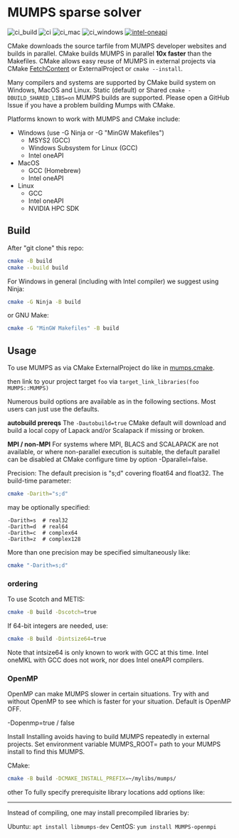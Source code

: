 # MUMPS sparse solver

![ci_build](https://github.com/scivision/mumps-cmake/workflows/ci_build/badge.svg)
![ci](https://github.com/scivision/mumps-cmake/workflows/ci/badge.svg)
![ci_mac](https://github.com/scivision/mumps-cmake/workflows/ci_mac/badge.svg)
![ci_windows](https://github.com/scivision/mumps-cmake/workflows/ci_windows/badge.svg)
[![intel-oneapi](https://github.com/gemini3d/gemini3d/actions/workflows/intel-oneapi.yml/badge.svg)](https://github.com/gemini3d/gemini3d/actions/workflows/intel-oneapi.yml)

CMake downloads the source tarfile from MUMPS developer websites and builds in parallel.
CMake builds MUMPS in parallel **10x faster** than the Makefiles.
CMake allows easy reuse of MUMPS in external projects via CMake
[FetchContent](https://github.com/scivision/mumps-fetchcontent) or ExternalProject or `cmake --install`.

Many compilers and systems are supported by CMake build system on Windows, MacOS and Linux.
Static (default) or Shared `cmake -DBUILD_SHARED_LIBS=on` MUMPS builds are supported.
Please open a GitHub Issue if you have a problem building Mumps with CMake.

Platforms known to work with MUMPS and CMake include:

* Windows (use -G Ninja or -G "MinGW Makefiles")
  * MSYS2 (GCC)
  * Windows Subsystem for Linux (GCC)
  * Intel oneAPI
* MacOS
  * GCC (Homebrew)
  * Intel oneAPI
* Linux
  * GCC
  * Intel oneAPI
  * NVIDIA HPC SDK

## Build

After "git clone" this repo:

```sh
cmake -B build
cmake --build build
```

For Windows in general (including with Intel compiler) we suggest using Ninja:

```sh
cmake -G Ninja -B build
```

or GNU Make:

```sh
cmake -G "MinGW Makefiles" -B build
```

## Usage

To use MUMPS as via CMake ExternalProject do like in [mumps.cmake](https://github.com/gemini3d/gemini3d/blob/main/cmake/ext_libs/mumps.cmake).

then link to your project target `foo` via `target_link_libraries(foo MUMPS::MUMPS)`

Numerous build options are available as in the following sections. Most users can just use the defaults.

**autobuild prereqs**
The `-Dautobuild=true` CMake default will download and build a local copy of Lapack and/or Scalapack if missing or broken.

**MPI / non-MPI**
For systems where MPI, BLACS and SCALAPACK are not available, or where non-parallel execution is suitable, the default parallel can be disabled at CMake configure time by option -Dparallel=false.

Precision: The default precision is "s;d" covering float64 and float32.
The build-time parameter:

```sh
cmake -Darith="s;d"
```

may be optionally specified:

```
-Darith=s  # real32
-Darith=d  # real64
-Darith=c  # complex64
-Darith=z  # complex128
```

More than one precision may be specified simultaneously like:

```sh
cmake "-Darith=s;d"
```

### ordering

To use Scotch and METIS:

```sh
cmake -B build -Dscotch=true
```

If 64-bit integers are needed, use:

```sh
cmake -B build -Dintsize64=true
```

Note that intsize64 is only known to work with GCC at this time.
Intel oneMKL with GCC does not work, nor does Intel oneAPI compilers.

### OpenMP

OpenMP can make MUMPS slower in certain situations. Try with and without OpenMP to see which is faster for your situation. Default is OpenMP OFF.

-Dopenmp=true / false

Install
Installing avoids having to build MUMPS repeatedly in external projects. Set environment variable MUMPS_ROOT= path to your MUMPS install to find this MUMPS.

CMake:

```sh
cmake -B build -DCMAKE_INSTALL_PREFIX=~/mylibs/mumps/
```

other
To fully specify prerequisite library locations add options like:

---

Instead of compiling, one may install precompiled libraries by:

Ubuntu: `apt install libmumps-dev`
CentOS: `yum install MUMPS-openmpi`

